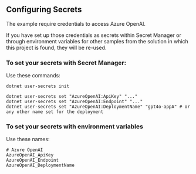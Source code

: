 

## Configuring Secrets

The example require credentials to access Azure OpenAI.

If you have set up those credentials as secrets within Secret Manager or through environment variables for other samples from the solution in which this project is found, they will be re-used.

### To set your secrets with Secret Manager:

Use these commands:

```
dotnet user-secrets init

dotnet user-secrets set "AzureOpenAI:ApiKey" "..."
dotnet user-secrets set "AzureOpenAI:Endpoint" "..."
dotnet user-secrets set "AzureOpenAI:DeploymentName" "gpt4o-appA" # or any other name set for the deployment
```

### To set your secrets with environment variables

Use these names:

```
# Azure OpenAI
AzureOpenAI_ApiKey
AzureOpenAI_Endpoint
AzureOpenAI_DeploymentName
```